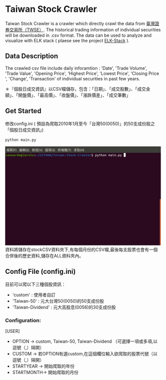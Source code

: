 # Taiwan Stock Crawler
Taiwan Stock Crawler is a crawler which directly crawl the data from [臺灣證券交易所（TWSE）](http://www.twse.com.tw). The historical trading information of individual securities will be downloaded in .csv format. The data can be used to analyze and visualize with ELK stack ( plaese see the project [ELK-Stack](https://github.com/ga642381/ELK-Stack) ).

## Data Description
The crawled csv file include daily inforamtion : 'Date', 'Trade Volume', 'Trade Value', 'Opening Price', 'Highest Price', 'Lowest Price', 'Closing Price ', 'Change', 'Transaction' of individual securities in past few years. 

＊『個股日成交資訊』以CSV檔儲存，包含：「日期」、「成交股數」、「成交金額」、「開盤價」、「最高價」、「收盤價」、「漲跌價差」、「成交筆數」

## Get Started

修改config.ini ( 預設為爬取2010年1月至今「台灣50(0050)」的50支成份股之「個股日成交資訊」)

 ```bash 
 python main.py 
 ```
 ![image](https://github.com/ga642381/Taiwan-Stock-Crawler/blob/master/github_material/main.gif?raw=true)<br>
資料將儲存在stockCSV資料夾下,有每個月份的CSV檔,最後每支股票也會有一個合併後的歷史資料,儲存在ALL資料夾內。


## Config File (config.ini)

目前可以爬以下三種個股資訊：
* 'custom'          :  使用者自訂
* 'Taiwan-50'       :  元大台灣50(0050)的50支成份股
* 'Taiwan-Dividend' :  元大高股息(0056)的30支成份股


### Configuration:

[USER]
* OPTION    -> custom, Taiwan-50, Taiwan-Dividend （可選擇一項或多項,以逗號（,）隔開）
* CUSTOM    -> 若OPTION有選custom,在這個欄位輸入欲爬取的股票代號（以逗號（,）隔開）
* STARTYEAR -> 開始爬取的年份
* STARTMONTH-> 開始爬取的月份

